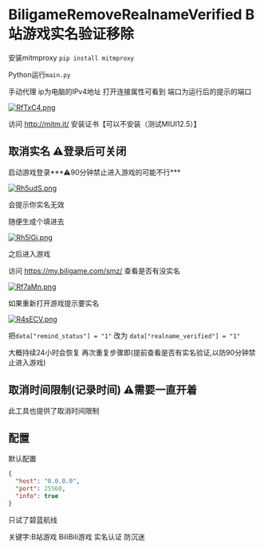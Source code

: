 # BiligameRemoveRealnameVerified B站游戏实名验证移除

安装mitmproxy `pip install mitmproxy`

Python运行`main.py`

手动代理 ip为电脑的IPv4地址 打开连接属性可看到 端口为运行后的提示的端口

[![RfTxC4.png](https://z3.ax1x.com/2021/07/04/RfTxC4.png)](https://imgtu.com/i/RfTxC4)

访问 http://mitm.it/ 安装证书【可以不安装（测试MIUI12.5）】

## 取消实名 ⚠登录后可关闭

启动游戏登录***⚠90分钟禁止进入游戏的可能不行***

[![Rh5udS.png](https://z3.ax1x.com/2021/07/05/Rh5udS.png)](https://imgtu.com/i/Rh5udS)

会提示你实名无效

随便生成个填进去

[![Rh5lGj.png](https://z3.ax1x.com/2021/07/05/Rh5lGj.png)](https://imgtu.com/i/Rh5lGj)

之后进入游戏

访问 https://my.biligame.com/smz/ 查看是否有没实名

[![Rf7aMn.png](https://z3.ax1x.com/2021/07/04/Rf7aMn.png)](https://imgtu.com/i/Rf7aMn)

如果重新打开游戏提示要实名

[![R4sECV.png](https://z3.ax1x.com/2021/07/05/R4sECV.png)](https://imgtu.com/i/R4sECV)

把`data["remind_status"] = "1"` 改为 `data["realname_verified"] = "1"`

大概持续24小时会恢复 再次重复步骤即(提前查看是否有实名验证,以防90分钟禁止进入游戏)

## 取消时间限制(记录时间) ⚠需要一直开着

此工具也提供了取消时间限制

## 配置

默认配置

```json
{
  "host": "0.0.0.0",
  "port": 25560,
  "info": true
}
```



只试了碧蓝航线

关键字:B站游戏 BiliBili游戏 实名认证 防沉迷
